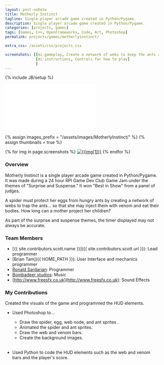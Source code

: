 ```yaml
---
layout: post-noDate
title: Motherly Instinct
tagline: Single player arcade game created in Python/Pygame.
description: Single player arcade game created in Python/Pygame.
categories: [projects, games]
tags: [Games, C++, OpenFrameworks, Code, Art, Photoshop]
permalink: projects/games/motherlyinstinct/

extra_css: /assets/css/projects.css

screenshots: [[mi-gameplay, Create a network of webs to keep the ants away from your eggs],
              [mi-instructions, Controls for how to play]
              ]
---
```

{% include JB/setup %}


<div class="video-wrapper">
    <iframe src="//player.vimeo.com/video/84239069" frameborder="0" webkitallowfullscreen="" mozallowfullscreen="" allowfullscreen=""></iframe>
</div>


{% assign images_prefix = "/assets/images/MotherlyInstinct/" %}
{% assign thumbnails = true %}

<div class="project-images" id="slideshow">
{% for img in page.screenshots %}
    <a href="{{images_prefix}}{{img[0]}}.png"><img src= "{{images_prefix}}{{img[0]}}{% if thumbnails %}-tn{% endif %}.png" alt="{{img[1]}}" class="img-responsive"></a>
{% endfor %}
</div>

<script>
    $('#slideshow').photobox('a', {history:false, time:0, counter:false});
</script>

<h3>Overview</h3>

Motherly Instinct is a single player arcade game created in Python/Pygame. It was made during a 24 hour RPI Game Dev Club Game Jam under the themes of "Surprise and Suspense." It won "Best in Show" from a panel of judges.

A spider must protect her eggs from hungry ants by creating a network of webs to trap the ants... so that she may inject them with venom and eat their bodies. How long can a mother project her children?

As part of the surprise and suspense themes, the timer displayed may not always be accurate.

<h3>Team Members</h3>

* [{{ site.contributors.scott.name }}]({{ site.contributors.scott.url }}): Lead programmer
* [Brian Tam]({{ HOME_PATH }}): User Interface and mechanics programmer
* [Ronald Sardarian](sardar@rpi.edu): Programmer
* [Bombadeer studios](http://www.bombadeerstudios.com/): Music
* [http://www.freesfx.co.uk](http://www.freesfx.co.uk): Sound Effects

<h3>My Contributions</h3>

Created the visuals of the game and programmed the HUD elements.

* Used Photoshop to...
    * Draw the spider, egg, web node, and ant sprites .
    * Animated the spider and ant sprites.
    * Draw the web and venom bars.
    * Create the background images.
<br><br>

* Used Python to code the HUD elements such as the web and venom bars and the player's score.


&nbsp;
